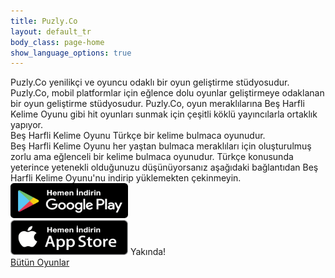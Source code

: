 ```yaml
---
title: Puzly.Co
layout: default_tr
body_class: page-home
show_language_options: true
---
```



<section id="about" class="section about-section">
	<div class="container">
		<div class="section-content">
			<div class="section-title">
				<span>Puzly.Co</span> yenilikçi ve oyuncu odaklı bir oyun geliştirme stüdyosudur.
			</div>
			<div class="section-text">
				<span>Puzly.Co</span>, mobil platformlar için eğlence dolu oyunlar geliştirmeye odaklanan bir oyun geliştirme stüdyosudur. <span>Puzly.Co</span>, oyun meraklılarına <span>Beş Harfli Kelime Oyunu</span> gibi hit oyunları sunmak için çeşitli köklü yayıncılarla ortaklık yapıyor.
			</div>
		</div>
	</div>
</section>

<section id="games" class="section games-section game-1-section">
	<div class="container">
		<div class="section-content">
			<div class="section-title">
				<span>Beş Harfli Kelime Oyunu</span> Türkçe bir kelime bulmaca oyunudur.
			</div>
			<div class="section-text">
				<span>Beş Harfli Kelime Oyunu</span> her yaştan bulmaca meraklıları için oluşturulmuş zorlu ama eğlenceli bir kelime bulmaca oyunudur. Türkçe konusunda yeterince yetenekli olduğunuzu düşünüyorsanız aşağıdaki bağlantıdan <span>Beş Harfli Kelime Oyunu</span>'nu indirip yüklemekten çekinmeyin.
			</div>
			<div class="section-badge">
				<a href="https://play.google.com/store/apps/details?id=co.puzly.bhko" target="_blank"><img alt="Get it on Google Play" id="logo-img" width="188" height="56" src="/images/google-play-badge-tr.png" /></a>
				<div class="app-badge-container">
					<img alt="Get it on App Store" id="logo-img" width="188" height="56" src="/images/app-store-badge-tr.png" />
					<span>Yakında!</span>
				</div>
			</div>
			<div class="section-footer">
				<a href="{{ layout.language }}/games/">Bütün Oyunlar</a>
			</div>
		</div>
	</div>
</section>
